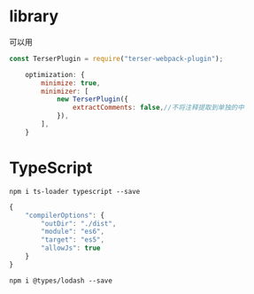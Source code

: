 # library

可以用

```js
const TerserPlugin = require("terser-webpack-plugin");

    optimization: {
        minimize: true,
        minimizer: [
            new TerserPlugin({
                extractComments: false,//不将注释提取到单独的中
            }),
        ],
    }
```

# TypeScript

`npm i ts-loader typescript --save `

```ts
{
    "compilerOptions": {
        "outDir": "./dist",
        "module": "es6",
        "target": "es5",
        "allowJs": true
    }
}
```

`npm i @types/lodash --save`
